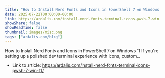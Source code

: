 ```yaml
---
title: "How to Install Nerd Fonts and Icons in PowerShell 7 on Windows 11"
date: 2025-07-22T00:00:00+00:00
link: https://ardalis.com/install-nerd-fonts-terminal-icons-pwsh-7-win-11/
showShare: false
showReadTime: false
thumbnail: images/misc.png
tags: ["ardalis.com/blog"]
---
```

How to Install Nerd Fonts and Icons in PowerShell 7 on Windows 11 If you're setting up a polished dev terminal experience with icons, custom…

- Link to article: https://ardalis.com/install-nerd-fonts-terminal-icons-pwsh-7-win-11/